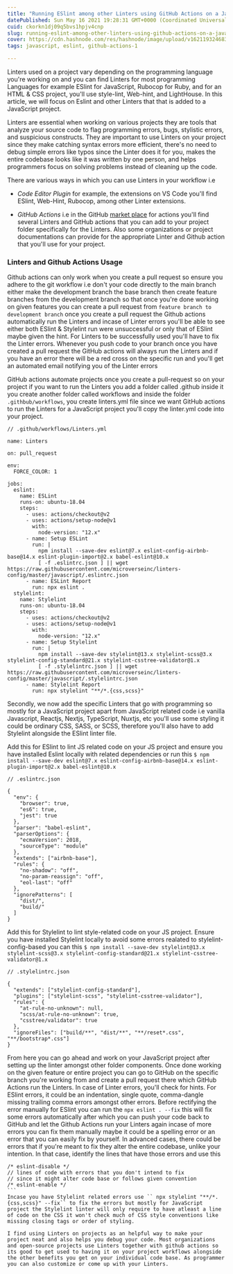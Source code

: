 ```yaml
---
title: "Running ESlint among other Linters using GitHub Actions on a JavaScript Project"
datePublished: Sun May 16 2021 19:28:31 GMT+0000 (Coordinated Universal Time)
cuid: ckorkn1dj09q5bvs1hpjv4cnp
slug: running-eslint-among-other-linters-using-github-actions-on-a-javascript-project
cover: https://cdn.hashnode.com/res/hashnode/image/upload/v1621193246833/PIuet5x1N.png
tags: javascript, eslint, github-actions-1

---
```



Linters used on a project vary depending on the programming language you're working on and you can find Linters for most programming Languages for example ESlint for JavaScript, Rubocop for Ruby, and for an HTML & CSS project, you'll use style-lint, Web-hint, and LightHouse. In this article, we will focus on Eslint and other Linters that that is added to a JavaScript project.

Linters are essential when working on various projects they are tools that analyze your source code to flag programming errors, bugs, stylistic errors, and suspicious constructs. They are important to use Linters on your project since they make catching syntax errors more efficient, there's no need to debug simple errors like typos since the Linter does it for you, makes the entire codebase looks like it was written by one person, and helps programmers focus on solving problems instead of cleaning up the code.

There are various ways in which you can use Linters in your workflow i.e 
- *Code Editor Plugin* for example, the extensions on VS Code you'll find ESlint, Web-Hint, Rubocop, among other Linter extensions.

- *GitHub Actions* i.e in the GitHub [market place](https://github.com/marketplace?type=actions) for actions you'll find several Linters and GitHub actions that you can add to your project folder specifically for the Linters. Also some organizations or project documentations can provide for the appropriate Linter and Github action that you'll use for your project.

 ### Linters and Github Actions Usage

Github actions can only work when you create a pull request so ensure you adhere to the git workflow i.e don't your code directly to the main branch either make the development branch the base branch then create feature branches from the development branch so that once you're done working on given features you can create a pull request from ``feature branch to development branch`` once you create a pull request the Github actions automatically run the Linters and incase of Linter errors you'll be able to see either both ESlint & Stylelint run were unsuccessful or only that of ESlint maybe given the hint. For Linters to be successfully used you'll have to fix the Linter errors. Whenever you push code to your branch once you have created a pull request the GitHub actions will always run the Linters and if you have an error there will be a red cross on the specific run and you'll get an automated email notifying you of the Linter errors

GitHub actions automate projects once you create a pull-request so on your project if you want to run the Linters you add a folder called .github inside it you create another folder called workflows and inside the folder ``.githbub/workflows``, you create linters.yml file since we want GitHub actions to run the Linters for a JavaScript project you'll copy the linter.yml code into your project.

````
// .github/workflows/Linters.yml

name: Linters

on: pull_request

env:
  FORCE_COLOR: 1

jobs:
  eslint:
    name: ESLint
    runs-on: ubuntu-18.04
    steps:
      - uses: actions/checkout@v2
      - uses: actions/setup-node@v1
        with:
          node-version: "12.x"
      - name: Setup ESLint
        run: |
          npm install --save-dev eslint@7.x eslint-config-airbnb-base@14.x eslint-plugin-import@2.x babel-eslint@10.x
          [ -f .eslintrc.json ] || wget https://raw.githubusercontent.com/microverseinc/linters-config/master/javascript/.eslintrc.json
      - name: ESLint Report
        run: npx eslint .
  stylelint:
    name: Stylelint
    runs-on: ubuntu-18.04
    steps:
      - uses: actions/checkout@v2
      - uses: actions/setup-node@v1
        with:
          node-version: "12.x"
      - name: Setup Stylelint
        run: |
          npm install --save-dev stylelint@13.x stylelint-scss@3.x stylelint-config-standard@21.x stylelint-csstree-validator@1.x
          [ -f .stylelintrc.json ] || wget https://raw.githubusercontent.com/microverseinc/linters-config/master/javascript/.stylelintrc.json
      - name: Stylelint Report
        run: npx stylelint "**/*.{css,scss}"
````
Secondly, we now add the specific Linters that go with programming so mostly for a JavaScript project apart from JavaScript related code i.e vanilla Javascript, Reactjs, Nextjs, TypeScript, Nuxtjs, etc you'll use some styling it could be ordinary CSS, SASS, or SCSS, therefore you'll also have to add Stylelint alongside the ESlint linter file. 

Add this for ESlint to lint JS related code on your JS project and ensure you have installed Eslint locally with related dependencies or run this ``$ npm install --save-dev eslint@7.x eslint-config-airbnb-base@14.x eslint-plugin-import@2.x babel-eslint@10.x``
````
// .eslintrc.json

{
  "env": {
    "browser": true,
    "es6": true,
    "jest": true
  },
  "parser": "babel-eslint",
  "parserOptions": {
    "ecmaVersion": 2018,
    "sourceType": "module"
  },
  "extends": ["airbnb-base"],
  "rules": {
    "no-shadow": "off",
    "no-param-reassign": "off",
    "eol-last": "off"
  },
  "ignorePatterns": [
    "dist/",
    "build/"
  ]
}
````
Add this for Stylelint to lint style-related code on your JS project. Ensure you have installed Stylelint locally to avoid some errors realated to stylelint-config-based you can this ``$ npm install --save-dev stylelint@13.x stylelint-scss@3.x stylelint-config-standard@21.x stylelint-csstree-validator@1.x``

````
// .stylelintrc.json

{
  "extends": ["stylelint-config-standard"],
  "plugins": ["stylelint-scss", "stylelint-csstree-validator"],
  "rules": {
    "at-rule-no-unknown": null,
    "scss/at-rule-no-unknown": true,
    "csstree/validator": true
  },
  "ignoreFiles": ["build/**", "dist/**", "**/reset*.css", "**/bootstrap*.css"]
}
````
From here you can go ahead and work on your JavaScript project after setting up the linter amongst other folder components. Once done working on the given feature or entire project you can go to GitHub on the specific branch you're working from and create a pull request there which GitHub Actions run the Linters. In case of Linter errors, you'll check for hints. For ESlint errors, it could be an indentation, single quote, comma-dangle missing trailing comma errors amongst other errors. Before rectifying the error manually for ESlint you can run the ``npx eslint . --fix`` this will fix some errors automatically after which you can push your code back to GitHub and let the Github Actions run your Linters again incase of more errors you can fix them manually maybe it could be a spelling error or an error that you can easily fix by yourself. In advanced cases, there could be errors that if you're meant to fix they alter the entire codebase, unlike your intention. In that case, identify the lines that have those errors and use this

````
/* eslint-disable */
// lines of code with errors that you don't intend to fix
// since it might alter code base or follows given convention
/* eslint-enable */
```
Incase you have Stylelint related errors use `` npx stylelint "**/*.{css,scss}" --fix`` to fix the errors but mostly for JavaScript project the Stylelint linter will only require to have atleast a line of code on the CSS it won't check much of CSS style conventions like missing closing tags or order of styling. 

I find using Linters on projects as an helpful way to make your project neat and also helps you debug your code. Most organizations and open-source projects use Linters together with github actions so its good to get used to having it on your project workflows alongside the other benefits you get on your individual code base. As programmer you can also customize or come up with your Linters.